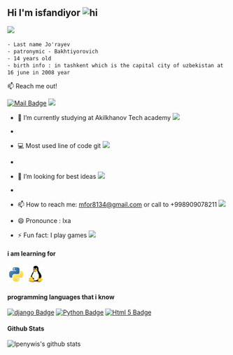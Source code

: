 ## Hi I'm isfandiyor <img src="https://user-images.githubusercontent.com/1303154/88677602-1635ba80-d120-11ea-84d8-d263ba5fc3c0.gif" width="28px" height="28px" alt="hi">
 
<img src="https://camo.githubusercontent.com/cae12fddd9d6982901d82580bdf321d81fb299141098ca1c2d4891870827bf17/68747470733a2f2f6d69726f2e6d656469756d2e636f6d2f6d61782f313336302f302a37513379765349765f7430696f4a2d5a2e676966" widh="206px" height="206">

    - Last name Jo'rayev
    - patronymic - Bakhtiyorovich
    - 14 years old
    - birth info : in tashkent which is the capital city of uzbekistan at 16 june in 2008 year 
  


:mailbox: Reach me out!

 [![Mail Badge](https://img.shields.io/badge/-isfandiyor-c0392b?style=flat&labelColor=c0392b&logo=gmail&logoColor=white)](mailto:mfor8134@gmail.com)
 <a href="https://t.me/isfandiyor_org"><img src="https://img.shields.io/badge/telegram-%231FA1F1?style=flat&logo=telegram&logoColor=white"/></a>

<!-- TODO: Add last video link -->

- 🔭 I’m currently studying  at  Akilkhanov Tech academy <img src= "https://media.giphy.com/media/LMt9638dO8dftAjtco/giphy.gif" width="55" heigh="55">
- 
- :computer: Most used line of code  git <img src= "https://media.giphy.com/media/kH1DBkPNyZPOk0BxrM/giphy.gif" width="75">
- 
- 🤔 I’m looking for  best ideas <img src= "https://media.giphy.com/media/3U5rmUswe2y5mJ5lim/giphy.gif" width="75">
- 
- 📫 How to reach me: mfor8134@gmail.com or call to +998909078211 <img src="https://media.giphy.com/media/mbW2nvTE0TUc5IgRMm/giphy.gif" width="45">
  
- 😄 Pronounce :  Ixa
- ⚡ Fun fact: I play games <img src="https://media.giphy.com/media/UtEQ8viTEfCdiAOW4Q/giphy.gif" width="80">
#### i am learning for 
 <img src="https://raw.githubusercontent.com/devicons/devicon/master/icons/python/python-original.svg" alt="python" width="40" height="40"/> <img src="https://raw.githubusercontent.com/devicons/devicon/master/icons/linux/linux-original.svg" alt="linux" width="40" height="40"/>
 
 #### programming languages that i know
 

[![django Badge](https://img.shields.io/badge/Django-092E20?style=for-the-badge&logo=django&logoColor=white)](#)
[![Python Badge]( https://img.shields.io/badge/Python-3776AB?style=for-the-badge&logo=python&logoColor=white)](#)
[![Html 5 Badge]( https://img.shields.io/badge/HTML5-E34F26?style=for-the-badge&logo=html5&logoColor=white )](#)
 


 
 

 

 

 
#### Github Stats

![Ipenywis's github stats](https://github-readme-stats.vercel.app/api?username=dedmayyorr&count_private=true&theme=tokyonight&hide=contribs,prs)

</details>


[reactplaylist]: https://www.youtube.com/watch?v=KxXXEL-k47Y&list=PLvXDmnBbOF7RnYiZvDwl2Pzcs2kfi10wd
[vscodetutorial]: https://www.youtube.com/watch?v=Bkie2ai8qeE&t=8s
[htmltutorial]: https://www.youtube.com/watch?v=VK6MXVxOsws&t=27s
[javascripttutorial]: https://www.youtube.com/watch?v=D-LHKvmX37E
